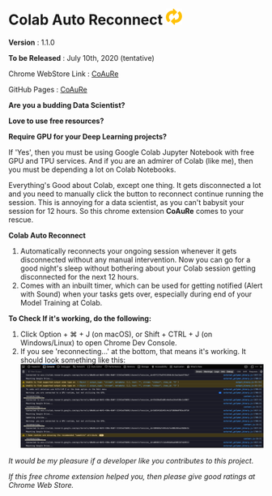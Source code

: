 # Colab Auto Reconnect ![logo](images/colab_reconnect32.png)

**Version** : 1.1.0

**To be Released** : July 10th, 2020 (tentative)

Chrome WebStore Link : [CoAuRe](https://chrome.google.com/webstore/detail/colab-auto-reconnect/nbcihfbfamjlfiopdcemmohoojdecjid)

GitHub Pages : [CoAuRe](https://zohebabai.github.io/Colab_Auto_Reconnect/)

**Are you a budding Data Scientist?**

**Love to use free resources?**

**Require GPU for your Deep Learning projects?**

If 'Yes', then you must be using Google Colab Jupyter Notebook with free GPU and TPU services. And if you are an admirer of Colab (like me), then you must be depending a lot on Colab Notebooks. 

Everything's Good about Colab, except one thing. It gets disconnected a lot and you need to manually click the button to reconnect continue running the session. This is annoying for a data scientist, as you can't babysit your session for 12 hours. So this chrome extension **CoAuRe** comes to your rescue.

**Colab Auto Reconnect**  
1. Automatically reconnects your ongoing session whenever it gets disconnected without any manual intervention. Now you can go for a good night's sleep without bothering about your Colab session getting disconnected for the next 12 hours. 
2. Comes with an inbuilt timer, which can be used for getting notified (Alert with Sound) when your tasks gets over, especially during end of your Model Training at Colab.


**To Check If it's working, do the following:**
1. Click Option + ⌘ + J (on macOS), or Shift + CTRL + J (on Windows/Linux) to open Chrome Dev Console.
2. If you see 'reconnecting...' at the bottom, that means it's working. It should look something like this:
![Console](images/console.png)


*It would be my pleasure if a developer like you contributes to this project.*

*If this free chrome extension helped you, then please give good ratings at Chrome Web Store.*
